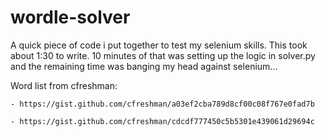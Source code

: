 # wordle-solver

A quick piece of code i put together to test my selenium skills. This took about 1:30 to write. 10 minutes of that was setting up the logic in solver.py and the remaining time was banging my head against selenium...

Word list from cfreshman:

    - https://gist.github.com/cfreshman/a03ef2cba789d8cf00c08f767e0fad7b
    
    - https://gist.github.com/cfreshman/cdcdf777450c5b5301e439061d29694c
